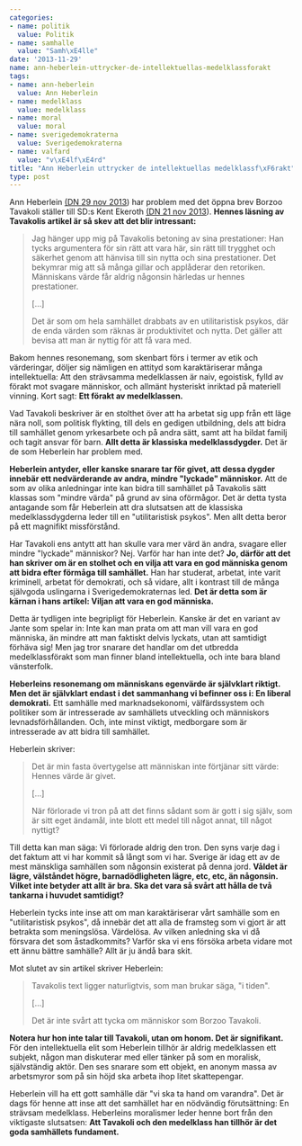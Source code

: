 ```yaml
---
categories:
- name: politik
  value: Politik
- name: samhalle
  value: "Samh\xE4lle"
date: '2013-11-29'
name: ann-heberlein-uttrycker-de-intellektuellas-medelklassforakt
tags:
- name: ann-heberlein
  value: Ann Heberlein
- name: medelklass
  value: medelklass
- name: moral
  value: moral
- name: sverigedemokraterna
  value: Sverigedemokraterna
- name: valfard
  value: "v\xE4lf\xE4rd"
title: "Ann Heberlein uttrycker de intellektuellas medelklassf\xF6rakt"
type: post
---
```

Ann Heberlein [(DN 29 nov 2013](http://www.dn.se/kultur-noje/kulturdebatt/ann-heberlein-att-sa-manga-gillar-borzoo-tavakolis-artikel-ar-oroande/)) har problem med det öppna brev Borzoo Tavakoli ställer till SD:s Kent Ekeroth [(DN 21 nov 2013](http://www.dn.se/kultur-noje/kulturdebatt/till-kent-ekeroth-riksdagsledamot-for-sd/)). **Hennes läsning av Tavakolis artikel är så skev att det blir intressant:**

> Jag hänger upp mig på Tavakolis betoning av sina prestationer: Han tycks argumentera för sin rätt att vara här, sin rätt till trygghet och säkerhet genom att hänvisa till sin nytta och sina prestationer. Det bekymrar mig att så många gillar och applåderar den retoriken. Människans värde får aldrig någonsin härledas ur hennes prestationer.
> 
> [...]
> 
> Det är som om hela samhället drabbats av en utilitaristisk psykos, där de enda värden som räknas är produktivitet och nytta. Det gäller att bevisa att man är nyttig för att få vara med.

Bakom hennes resonemang, som skenbart förs i termer av etik och värderingar, döljer sig nämligen en attityd som karaktäriserar många intellektuella: Att den strävsamma medelklassen är naiv, egoistisk, fylld av förakt mot svagare människor, och allmänt hysteriskt inriktad på materiell vinning. Kort sagt: **Ett förakt av medelklassen.**

Vad Tavakoli beskriver är en stolthet över att ha arbetat sig upp från ett läge nära noll, som politisk flykting, till dels en gedigen utbildning, dels att bidra till samhället genom yrkesarbete och på andra sätt, samt att ha bildat familj och tagit ansvar för barn. **Allt detta är klassiska medelklassdygder.** Det är de som Heberlein har problem med.

**Heberlein antyder, eller kanske snarare tar för givet, att dessa dygder innebär ett nedvärderande av andra, mindre "lyckade" människor.** Att de som av olika anledningar inte kan bidra till samhället på Tavakolis sätt klassas som "mindre värda" på grund av sina oförmågor. Det är detta tysta antagande som får Heberlein att dra slutsatsen att de klassiska medelklassdygderna leder till en "utilitaristisk psykos". Men allt detta beror på ett magnifikt missförstånd.

Har Tavakoli ens antytt att han skulle vara mer värd än andra, svagare eller mindre "lyckade" människor? Nej. Varför har han inte det? **Jo, därför att det han skriver om är en stolhet och en vilja att vara en god människa genom att bidra efter förmåga till samhället.** Han har studerat, arbetat, inte varit kriminell, arbetat för demokrati, och så vidare, allt i kontrast till de många självgoda uslingarna i Sverigedemokraternas led. **Det är detta som är kärnan i hans artikel: Viljan att vara en god människa.**

Detta är tydligen inte begripligt för Heberlein. Kanske är det en variant av Jante som spelar in: Inte kan man prata om att man vill vara en god människa, än mindre att man faktiskt delvis lyckats, utan att samtidigt förhäva sig! Men jag tror snarare det handlar om det utbredda medelklassförakt som man finner bland intellektuella, och inte bara bland vänsterfolk.

**Heberleins resonemang om människans egenvärde är självklart riktigt. Men det är självklart endast i det sammanhang vi befinner oss i: En liberal demokrati.** Ett samhälle med marknadsekonomi, välfärdssystem och politiker som är intresserade av samhällets utveckling och människors levnadsförhållanden. Och, inte minst viktigt, medborgare som är intresserade av att bidra till samhället.

Heberlein skriver:

> Det är min fasta övertygelse att människan inte förtjänar sitt värde: Hennes värde är givet.
> 
> [...]
> 
> När förlorade vi tron på att det finns sådant som är gott i sig själv, som är sitt eget ändamål, inte blott ett medel till något annat, till något nyttigt?

Till detta kan man säga: Vi förlorade aldrig den tron. Den syns varje dag i det faktum att vi har kommit så långt som vi har. Sverige är idag ett av de mest mänskliga samhällen som någonsin existerat på denna jord. **Våldet är lägre, välståndet högre, barnadödligheten lägre, etc, etc, än någonsin. Vilket inte betyder att allt är bra. Ska det vara så svårt att hålla de två tankarna i huvudet samtidigt?**

Heberlein tycks inte inse att om man karaktäriserar vårt samhälle som en "utilitaristisk psykos", då innebär det att alla de framsteg som vi gjort är att betrakta som meningslösa. Värdelösa. Av vilken anledning ska vi då försvara det som åstadkommits? Varför ska vi ens försöka arbeta vidare mot ett ännu bättre samhälle? Allt är ju ändå bara skit.

Mot slutet av sin artikel skriver Heberlein:

> Tavakolis text ligger naturligtvis, som man brukar säga, "i tiden".
> 
> [...]
> 
> Det är inte svårt att tycka om människor som Borzoo Tavakoli.

**Notera hur hon inte talar till Tavakoli, utan om honom. Det är signifikant.** För den intellektuella elit som Heberlein tillhör är aldrig medelklassen ett subjekt, någon man diskuterar med eller tänker på som en moralisk, självständig aktör. Den ses snarare som ett objekt, en anonym massa av arbetsmyror som på sin höjd ska arbeta ihop litet skattepengar.

Heberlein vill ha ett gott samhälle där "vi ska ta hand om varandra". Det är dags för henne att inse att det samhället har en nödvändig förutsättning: En strävsam medelklass. Heberleins moralismer leder henne bort från den viktigaste slutsatsen: **Att Tavakoli och den medelklass han tillhör är det goda samhällets fundament.**


